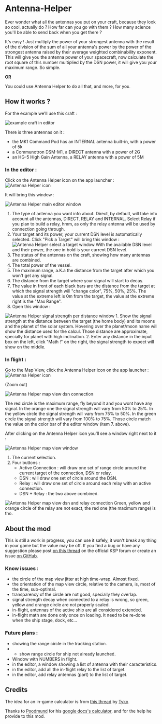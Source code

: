 # Antenna-Helper

Ever wonder what all the antennas you put on your craft, because they look so cool, actually do ? How far can you go with them ? How many science you'll be able to send back when you get there ?

It's easy ! Just multiply the power of your strongest antenna with the result of the division of the sum of all your antenna's power by the power of the strongest antenna raised by their average weighted combinability exponent. This will give you the antenna power of your spacecraft, now calculate the root square of this number multiplied by the DSN power, it will give you your maximum range. So simple.

**OR**

You could use Antenna Helper to do all that, and more, for you.



## How it works ?

For the example we'll use this craft :

![example craft in editor](https://i.imgur.com/mpTWdHv.png)

There is three antennas on it : 
* the MK1 Command Pod has an INTERNAL antenna built-in, with a power of 5k
* a Communotron DSM-M1, a DIRECT antenna with a power of 2G
* an HG-5 High Gain Antenna, a RELAY antenna with a power of 5M


### In the editor : 

Click on the Antenna Helper icon on the app launcher : ![Antenna Helper icon](https://i.imgur.com/Ii6G55t.png)

It will bring this window : 

![Antenna Helper main editor window](https://i.imgur.com/Rk2JQu4.png)

1. The type of antenna you want info about. Direct, by default, will take into account all the antennas, DIRECT, RELAY and INTERNAL. Select Relay if you plan to build a relay, hmm, as only the relay antenna will be used by connection going through.
2. Your target and its power, your current DSN level is automatically selected. Click "Pick a Target" will bring this window :
![Antenna Helper select a target window](https://i.imgur.com/APtsurH.png)
With the available DSN level and their power, the one in bold is your current DSN level.
3. The status of the antennas on the craft, showing how many antennas are combined.
4. The total power of the vessel.
5. The maximum range, a.K.a the distance from the target after which you won't get any signal.
6. The distance from the target where your signal will start to decay.
7. The value in front of each black bars are the distance from the target at which the signal strength will "change color", 75%, 50%, 25%. The value at the extreme left is 0m from the target, the value at the extreme right is the "Max Range".
8. Open this window :

![Antenna Helper signal strength per distance window](https://i.imgur.com/XgaNVCd.png)
        1. Show the signal strength at the distance between the target (the home body) and its moons and the planet of the solar system. Hovering over the planet/moon name will show the distance used for the calcul. Those distance are approximate, specially for planet with high inclination.
        2. Enter any distance in the input box on the left, click "Math !" on the right, the signal strength to expect will show on the middle.


### In flight :

Go to the Map View, click the Antenna Helper icon on the app launcher : ![Antenna Helper icon](https://i.imgur.com/Ii6G55t.png)

(Zoom out)

![Antenna Helper map view dsn connection](https://i.imgur.com/N1uJ103.png)

The red circle is the maximum range, fly beyond it and you wont have any signal.
In the orange one the signal strength will vary from 50% to 25%.
In the yellow circle the signal strength will vary from 75% to 50%.
In the green circle the signal strength will vary from 100% to 75%.
Those circle match the value on the color bar of the editor window (item 7. above).

After clicking on the Antenna Helper icon you'll see a window right next to it : 

![Antenna Helper map view window](https://i.imgur.com/AQMotEv.png)

1. The current selection.
2. Four buttons :
    * Active Connection : will draw one set of range circle around the current target of the connection, DSN or relay.
	* DSN : will draw one set of circle around the DSN.
	* Relay : will draw one set of circle around each relay with an active connection.
	* DSN + Relay : the two above combined.

![Antenna Helper map view dsn and relay connection](https://i.imgur.com/NPIFmOD.png)
Green, yellow and orange circle of the relay are not exact, the red one (the maximum range) is tho.




## About the mod

This is still a work in progress, you can use it safely, it won't break any thing in your game but the value may be off. If you find a bug or have any suggestion please post [on this thread](https://forum.kerbalspaceprogram.com/index.php?/topic/156122-wip122-to-131-antenna-helper-in-game-antennas-range-calculation-v07-7-oct-2017/) on the official KSP forum or create an issue [on GitHub](https://github.com/Li0n-0/Antenna-Helper).

### Know issues :

* the circle of the map view jitter at high time-wrap. Almost fixed.
* the orientation of the map view circle, relative to the camera, is, most of the time, sub-optimal.
* transparency of the circle are not good, specially they overlap.
* signal strength decay when connected to a relay is wrong, so green, yellow and orange circle are not properly scaled.
* in-flight, antennas of the active ship are all considered extended.
* in-flight math are done only once on loading. It need to be re-done when the ship stage, dock, etc...

### Future plans :

* showing the range circle in the tracking station.
* + show range circle for ship not already launched.
* Window with NUMBERS in flight.
* in the editor, a window showing a list of antenna with their caracteristics.
* in the editor, add all the in-flight relay to the list of target.
* in the editor, add relay antennas (part) to the list of target.


## Credits

The idea for an in-game calculator is from [this thread](https://forum.kerbalspaceprogram.com/index.php?/topic/153155-mod-idea-in-game-antenna-strength-calculater/) by [Tyko](https://forum.kerbalspaceprogram.com/index.php?/profile/164179-tyko/).

Thanks to [Poodmund](https://forum.kerbalspaceprogram.com/index.php?/profile/128643-poodmund/) for his [google docs's calculator](https://docs.google.com/spreadsheets/d/1qIgFB8OXnlgpPCGsxv7JYUYQq5O671IcZXpumVaStek/edit?usp=sharing), and for the help he provide to this mod.

